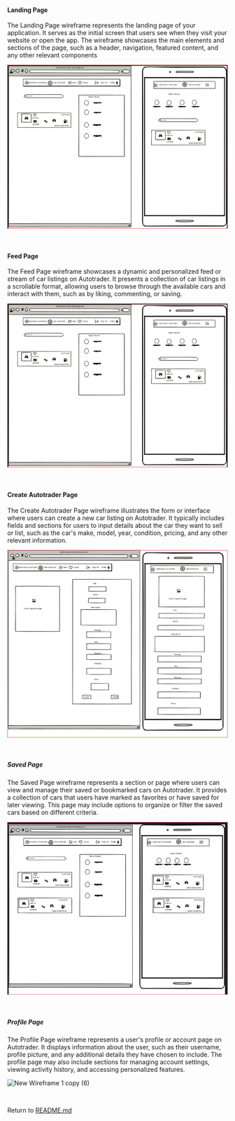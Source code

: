 #### Landing Page 
The Landing Page wireframe represents the landing page of your application. It serves as the initial screen that users see when they visit your website or open the app. The wireframe showcases the main elements and sections of the page, such as a header, navigation, featured content, and any other relevant components

 ![wirefram_mainpage](./img/wireframfeed_page.png)

<br>

#### Feed Page
The Feed Page wireframe showcases a dynamic and personalized feed or stream of car listings on Autotrader. It presents a collection of car listings in a scrollable format, allowing users to browse through the available cars and interact with them, such as by liking, commenting, or saving.

![wirefram_mainpage](./img/wireframfeed_page.png)

<br>

#### Create Autotrader Page
The Create Autotrader Page wireframe illustrates the form or interface where users can create a new car listing on Autotrader. It typically includes fields and sections for users to input details about the car they want to sell or list, such as the car's make, model, year, condition, pricing, and any other relevant information.

![wirefram_mainpage](./img/createautotrader_page.png)

<br>

##### Saved Page
The Saved Page wireframe represents a section or page where users can view and manage their saved or bookmarked cars on Autotrader. It provides a collection of cars that users have marked as favorites or have saved for later viewing. This page may include options to organize or filter the saved cars based on different criteria.

![wirefram_mainpage](./img/wirefram_SavedPage.png)

<br>

##### Profile Page
The Profile Page wireframe represents a user's profile or account page on Autotrader. It displays information about the user, such as their username, profile picture, and any additional details they have chosen to include. The profile page may also include sections for managing account settings, viewing activity history, and accessing personalized features.


![New Wireframe 1 copy (6)](https://github.com/SuzanDewitz/autotraderss-react-frontend/assets/114075332/beba6c61-b5c7-491e-bbb4-2cbcb880b9a2)

<br>

Return to [README.md](https://github.com/SuzanDewitz/autotraderss-react-frontend/blob/main/README.md)
